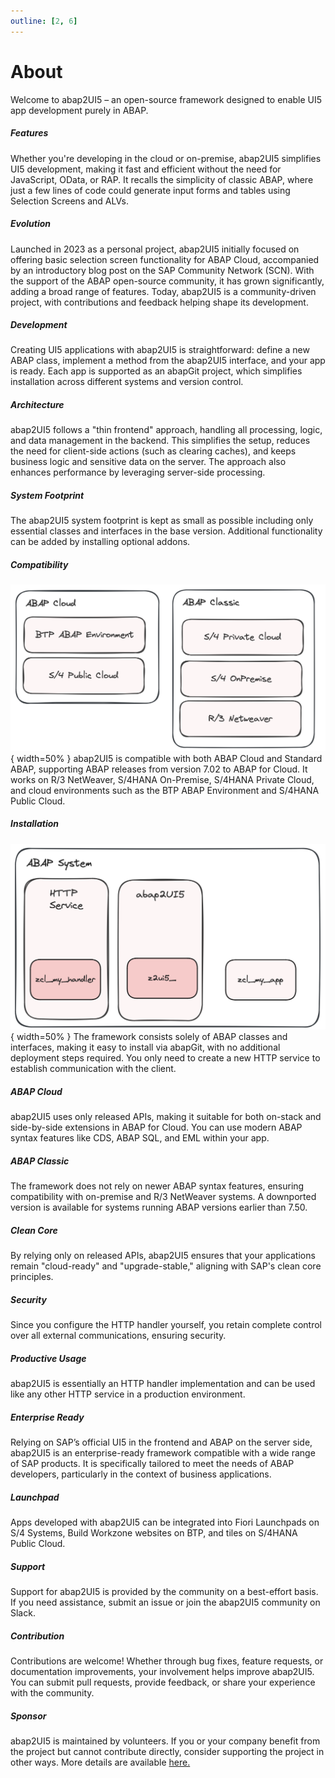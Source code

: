 ```yaml
---
outline: [2, 6]
---
```

# About
Welcome to abap2UI5 – an open-source framework designed to enable UI5 app development purely in ABAP. 

##### Features
Whether you're developing in the cloud or on-premise, abap2UI5 simplifies UI5 development, making it fast and efficient without the need for JavaScript, OData, or RAP. It recalls the simplicity of classic ABAP, where just a few lines of code could generate input forms and tables using Selection Screens and ALVs.

##### Evolution
Launched in 2023 as a personal project, abap2UI5 initially focused on offering basic selection screen functionality for ABAP Cloud, accompanied by an introductory blog post on the SAP Community Network (SCN). With the support of the ABAP open-source community, it has grown significantly, adding a broad range of features. Today, abap2UI5 is a community-driven project, with contributions and feedback helping shape its development.

##### Development
Creating UI5 applications with abap2UI5 is straightforward: define a new ABAP class, implement a method from the abap2UI5 interface, and your app is ready. Each app is supported as an abapGit project, which simplifies installation across different systems and version control. 

##### Architecture
abap2UI5 follows a "thin frontend" approach, handling all processing, logic, and data management in the backend. This simplifies the setup, reduces the need for client-side actions (such as clearing caches), and keeps business logic and sensitive data on the server. The approach also enhances performance by leveraging server-side processing.

##### System Footprint
The abap2UI5 system footprint is kept as small as possible including only essential classes and interfaces in the base version. Additional functionality can be added by installing optional addons.

##### Compatibility
![alt text](image-15.png){ width=50% }
abap2UI5 is compatible with both ABAP Cloud and Standard ABAP, supporting ABAP releases from version 7.02 to ABAP for Cloud. It works on R/3 NetWeaver, S/4HANA On-Premise, S/4HANA Private Cloud, and cloud environments such as the BTP ABAP Environment and S/4HANA Public Cloud.

##### Installation
![alt text](image-14.png){ width=50% }
The framework consists solely of ABAP classes and interfaces, making it easy to install via abapGit, with no additional deployment steps required. You only need to create a new HTTP service to establish communication with the client.

##### ABAP Cloud
abap2UI5 uses only released APIs, making it suitable for both on-stack and side-by-side extensions in ABAP for Cloud. You can use modern ABAP syntax features like CDS, ABAP SQL, and EML within your app.

##### ABAP Classic
The framework does not rely on newer ABAP syntax features, ensuring compatibility with on-premise and R/3 NetWeaver systems. A downported version is available for systems running ABAP versions earlier than 7.50.

##### Clean Core
By relying only on released APIs, abap2UI5 ensures that your applications remain "cloud-ready" and "upgrade-stable," aligning with SAP's clean core principles.

##### Security
Since you configure the HTTP handler yourself, you retain complete control over all external communications, ensuring security.

##### Productive Usage
abap2UI5 is essentially an HTTP handler implementation and can be used like any other HTTP service in a production environment.

##### Enterprise Ready
Relying on SAP’s official UI5 in the frontend and ABAP on the server side, abap2UI5 is an enterprise-ready framework compatible with a wide range of SAP products. It is specifically tailored to meet the needs of ABAP developers, particularly in the context of business applications.

##### Launchpad
Apps developed with abap2UI5 can be integrated into Fiori Launchpads on S/4 Systems, Build Workzone websites on BTP, and tiles on S/4HANA Public Cloud.

##### Support
Support for abap2UI5 is provided by the community on a best-effort basis. If you need assistance, submit an issue or join the abap2UI5 community on Slack.

##### Contribution
Contributions are welcome! Whether through bug fixes, feature requests, or documentation improvements, your involvement helps improve abap2UI5. You can submit pull requests, provide feedback, or share your experience with the community.

##### Sponsor
abap2UI5 is maintained by volunteers. If you or your company benefit from the project but cannot contribute directly, consider supporting the project in other ways. More details are available [here.](/resources/sponsor)